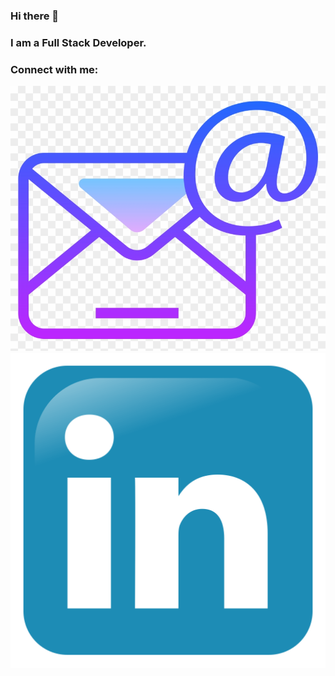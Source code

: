 ### Hi there 👋
### I am a Full Stack Developer.

### Connect with me:

<p align="left">
  <a href="mailto: petran_laurentiu@yahoo.com">
    <img src="images/email.png" alt="Email Me" style="vertical-align:top margin:6px 4px">
  </a>
  <a href="https://www.linkedin.com/in/petran-laurentiu-emil/">
    <img src="images/linkedin.png" alt="LinkedIn" style="vertical-align:top margin:6px 4px">
  </a>
</p>
<!--
**petranlaurentiu/petranlaurentiu** is a ✨ _special_ ✨ repository because its `README.md` (this file) appears on your GitHub profile.

Here are some ideas to get you started:

- 🔭 I’m currently working on ...
- 🌱 I’m currently learning ...
- 👯 I’m looking to collaborate on ...
- 🤔 I’m looking for help with ...
- 💬 Ask me about ...
- 📫 How to reach me: ...
- 😄 Pronouns: ...
- ⚡ Fun fact: ...
-->
